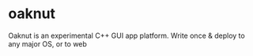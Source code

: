 # oaknut
Oaknut is an experimental C++ GUI app platform. Write once &amp; deploy to any major OS, or to web
